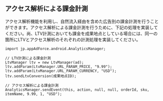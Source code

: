 ## アクセス解析による課金計測

アクセス解析機能を利用し、自然流入経由を含めた広告別の課金計測を行うことができます。アクセス解析による課金計測を行うために、下記の処理を実装してください。尚、LTV計測においても課金を成果地点としている場合には、同一の箇所にLTVとアクセス解析のそれぞれの計測処理を実装してください。


```java:
import jp.appAdForce.android.AnalyticsManager;

// LTV計測による課金計測
LtvManager ltv = new LtvManager(ad);
ltv.addParam(LtvManager.URL_PARAM_PRICE, "9.99");
ltv.addParam(LtvManager.URL_PARAM_CURRENCY, "USD");
ltv.sendLtvConversion(成果地点ID);

// アクセス解析による課金計測AnalyticsManager.sendEvent(this, action, null, null, orderId, sku, itemName, 9.99, 1, "USD");
```

